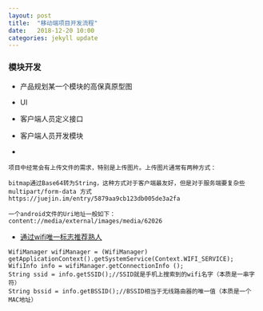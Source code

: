 ```yaml
---
layout: post
title:  "移动端项目开发流程"
date:   2018-12-20 10:00
categories: jekyll update
---
```


### 模块开发
- 产品规划某一个模块的高保真原型图
- UI
- 客户端人员定义接口
- 客户端人员开发模块


- 
```
项目中经常会有上传文件的需求，特别是上传图片。上传图片通常有两种方式：

bitmap通过Base64转为String，这种方式对于客户端最友好，但是对于服务端要复杂些
multipart/form-data 方式
https://juejin.im/entry/5879aa9cb123db005de3a2fa
```

```
一个android文件的Uri地址一般如下： 
content://media/external/images/media/62026
```

- [通过wifi唯一标志推荐熟人](https://juejin.im/post/5c2daea6f265da617974f1e8)
```
WifiManager wifiManager = (WifiManager) getApplicationContext().getSystemService(Context.WIFI_SERVICE);
WifiInfo info = wifiManager.getConnectionInfo ();
String ssid = info.getSSID();//SSID就是手机上搜索到的wifi名字（本质是一串字符）
String bssid = info.getBSSID();//BSSID相当于无线路由器的唯一值（本质是一个MAC地址） 
```